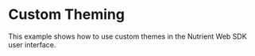 # Custom Theming

This example shows how to use custom themes in the Nutrient Web SDK user interface.
